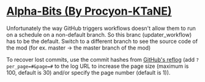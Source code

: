 # [Alpha-Bits (By Procyon-KTaNE)](https://github.com/Procyon-KTaNE/Alpha-Bits)

Unfortunately the way GitHub triggers workflows doesn't allow them to run on a schedule on a non-default branch. So this branc (updater_workflow) has to be the default. Switch to a different branch to see the source code of the mod (for ex. master -> the master branch of the mod)

To recover lost commits, use the commit hashes from [GitHub's reflog](https://api.github.com/repos/KtaneModules/Alpha-Bits-Procyon-KTaNE/events) (add `?per_page=#&page=#` to the log URL to increase the page size (maximum is 100, default is 30) and/or specify the page number (default is 1)).
